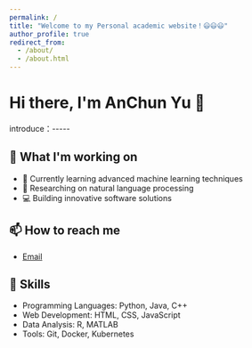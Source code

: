 ```yaml
---
permalink: /
title: "Welcome to my Personal academic website！😃😃😃"
author_profile: true
redirect_from: 
  - /about/
  - /about.html
---
```


# Hi there, I'm AnChun Yu 👋

introduce：-----

## 🔭 What I'm working on

- 🌱 Currently learning advanced machine learning techniques
- 🔬 Researching on natural language processing
- 💻 Building innovative software solutions

## 📫 How to reach me

- [Email](QQ:1830166401.@qq.com)

## 💼 Skills

- Programming Languages: Python, Java, C++
- Web Development: HTML, CSS, JavaScript
- Data Analysis: R, MATLAB
- Tools: Git, Docker, Kubernetes



